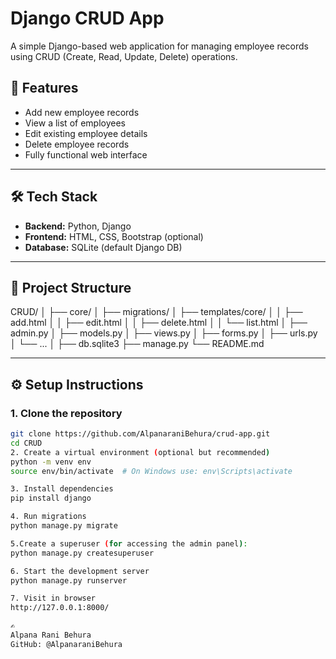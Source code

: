 # Django CRUD App

A simple Django-based web application for managing employee records using CRUD (Create, Read, Update, Delete) operations.

## 🚀 Features

- Add new employee records
- View a list of employees
- Edit existing employee details
- Delete employee records
- Fully functional web interface


---

## 🛠️ Tech Stack

- **Backend:** Python, Django
- **Frontend:** HTML, CSS, Bootstrap (optional)
- **Database:** SQLite (default Django DB)

---

## 📂 Project Structure

CRUD/
│
├── core/
│ ├── migrations/
│ ├── templates/core/
│ │ ├── add.html
│ │ ├── edit.html
│ │ ├── delete.html
│ │ └── list.html
│ ├── admin.py
│ ├── models.py
│ ├── views.py
│ ├── forms.py
│ ├── urls.py
│ └── ...
│
├── db.sqlite3
├── manage.py
└── README.md


---

## ⚙️ Setup Instructions

### 1. Clone the repository

```bash
git clone https://github.com/AlpanaraniBehura/crud-app.git
cd CRUD
2. Create a virtual environment (optional but recommended)
python -m venv env
source env/bin/activate  # On Windows use: env\Scripts\activate

3. Install dependencies
pip install django

4. Run migrations
python manage.py migrate

5.Create a superuser (for accessing the admin panel):
python manage.py createsuperuser

6. Start the development server
python manage.py runserver

7. Visit in browser
http://127.0.0.1:8000/

✍️
Alpana Rani Behura
GitHub: @AlpanaraniBehura
